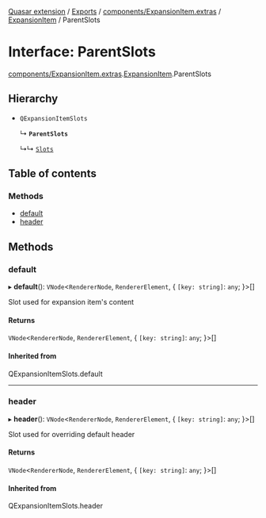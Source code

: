 [Quasar extension](../index.md) / [Exports](../modules.md) / [components/ExpansionItem.extras](../modules/components_ExpansionItem_extras.md) / [ExpansionItem](../modules/components_ExpansionItem_extras.ExpansionItem.md) / ParentSlots

# Interface: ParentSlots

[components/ExpansionItem.extras](../modules/components_ExpansionItem_extras.md).[ExpansionItem](../modules/components_ExpansionItem_extras.ExpansionItem.md).ParentSlots

## Hierarchy

- `QExpansionItemSlots`

  ↳ **`ParentSlots`**

  ↳↳ [`Slots`](components_ExpansionItem_extras.ExpansionItem.Slots.md)

## Table of contents

### Methods

- [default](components_ExpansionItem_extras.ExpansionItem.ParentSlots.md#default)
- [header](components_ExpansionItem_extras.ExpansionItem.ParentSlots.md#header)

## Methods

### default

▸ **default**(): `VNode`<`RendererNode`, `RendererElement`, { `[key: string]`: `any`;  }\>[]

Slot used for expansion item's content

#### Returns

`VNode`<`RendererNode`, `RendererElement`, { `[key: string]`: `any`;  }\>[]

#### Inherited from

QExpansionItemSlots.default

___

### header

▸ **header**(): `VNode`<`RendererNode`, `RendererElement`, { `[key: string]`: `any`;  }\>[]

Slot used for overriding default header

#### Returns

`VNode`<`RendererNode`, `RendererElement`, { `[key: string]`: `any`;  }\>[]

#### Inherited from

QExpansionItemSlots.header
